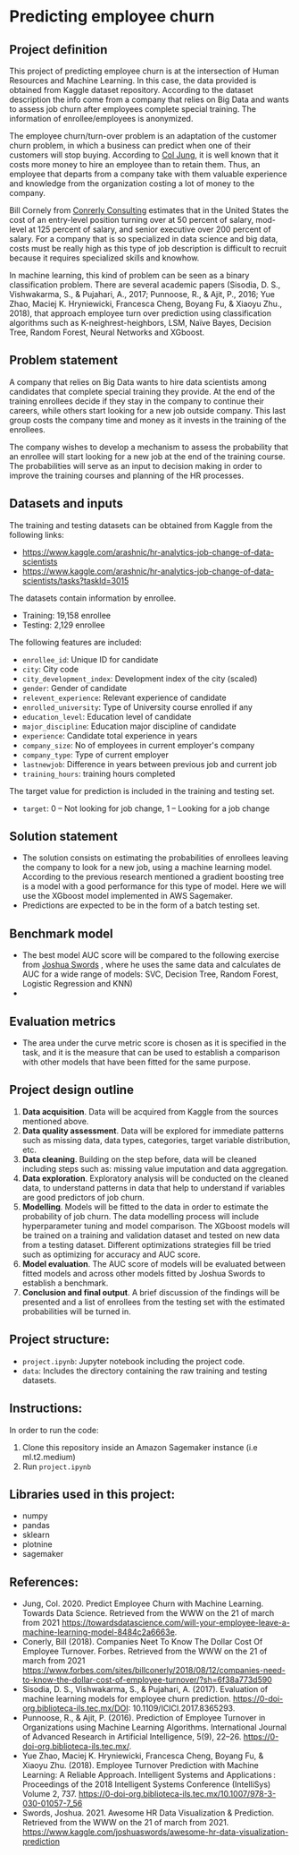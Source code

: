 # Predicting employee churn

## Project definition

This project of predicting employee churn is at the intersection of Human Resources and Machine Learning. In this case, the data provided is obtained from Kaggle dataset repository. According to the dataset description the info come from a company that relies on Big Data and wants to assess job churn after employees complete special training. The information of enrollee/employees is anonymized.

The employee churn/turn-over problem is an adaptation of the customer churn problem, in which a business can predict when one of their customers will stop buying. According to [Col Jung](https://towardsdatascience.com/will-your-employee-leave-a-machine-learning-model-8484c2a6663e), it is well known that it costs more money to hire an employee than to retain them. Thus, an employee that departs from a company take with them valuable experience and knowledge from the organization costing a lot of money to the company.  

Bill Cornely from [Conrerly Consulting](https://www.forbes.com/sites/billconerly/2018/08/12/companies-need-to-know-the-dollar-cost-of-employee-turnover/?sh=6f38a773d590)  estimates that in the United States the cost of an entry-level position turning over at 50 percent of salary, mod-level at 125 percent of salary, and senior executive over 200 percent of salary. For a company that is so specialized in data science and big data, costs must be really high as this type of job description is difficult to recruit because it requires specialized skills and knowhow.

In machine learning, this kind of problem can be seen as a binary classification problem. There are several academic papers (Sisodia, D. S., Vishwakarma, S., & Pujahari, A., 2017; Punnoose, R., & Ajit, P., 2016; Yue Zhao, Maciej K. Hryniewicki, Francesca Cheng, Boyang Fu, & Xiaoyu Zhu., 2018),  that approach employee turn over prediction using classification algorithms such as K-neighrest-heighbors, LSM, Naïve Bayes, Decision Tree, Random Forest, Neural Networks and XGboost.

## Problem statement 

A company that relies on Big Data wants to hire data scientists among candidates that complete special training they provide. At the end of the training enrollees decide if they stay in the company to continue their careers, while others start looking for a new job outside company. This last group costs the company time and money as it invests in the training of the enrollees. 

The company wishes to develop a mechanism to assess the probability that an enrollee will start looking for a new job at the end of the training course. The probabilities will serve as an input to decision making in order to improve the training courses and planning of the HR processes. 

## Datasets and inputs

The training and testing datasets can be obtained from Kaggle from the following links:
- https://www.kaggle.com/arashnic/hr-analytics-job-change-of-data-scientists
- https://www.kaggle.com/arashnic/hr-analytics-job-change-of-data-scientists/tasks?taskId=3015 

The datasets contain information by enrollee.

- Training: 19,158 enrollee
- Testing: 2,129 enrollee

The following features are included:

- `enrollee_id`: Unique ID for candidate
- `city`: City code
- `city_development_index`: Development index of the city (scaled)
- `gender`: Gender of candidate
- `relevent_experience`: Relevant experience of candidate
- `enrolled_university`: Type of University course enrolled if any
- `education_level`: Education level of candidate
- `major_discipline`: Education major discipline of candidate
- `experience`: Candidate total experience in years
- `company_size`: No of employees in current employer's company
- `company_type`: Type of current employer
- `lastnewjob`: Difference in years between previous job and current job
- `training_hours`: training hours completed

The target value for prediction is included in the training and testing set.

- `target`: 0 – Not looking for job change, 1 – Looking for a job change

## Solution statement

- The solution consists on estimating the probabilities of enrollees leaving the company to look for a new job, using a machine learning model. According to the previous research mentioned a gradient boosting tree is a model with a good performance for this type of model. Here we will use the XGboost model implemented in AWS Sagemaker.
- Predictions are expected to be in the form of a batch testing set.

## Benchmark model 

- The best model AUC score will be compared to the following exercise from [Joshua Swords](https://www.kaggle.com/joshuaswords/awesome-hr-data-visualization-prediction) , where he uses the same data and calculates de AUC for a wide range of models: SVC, Decision Tree, Random Forest, Logistic Regression and KNN)
- 

## Evaluation metrics 

- The area under the curve metric score is chosen as it is specified in the task, and it is the measure that can be used to establish a comparison with other models that have been fitted for the same purpose.

## Project design outline

1.	**Data acquisition**. Data will be acquired from Kaggle from the sources mentioned above.
2.	**Data quality assessment**. Data will be explored for immediate patterns such as missing data, data types, categories, target variable distribution, etc.
3.	**Data cleaning**. Building on the step before, data will be cleaned including steps such as: missing value imputation and data aggregation.
4.	**Data exploration**. Exploratory analysis will be conducted on the cleaned data, to understand patterns in data that help to understand if variables are good predictors of job churn.
5.	**Modelling**. Models will be fitted to the data in order to estimate the probability of job churn. The data modelling process will include hyperparameter tuning and model comparison. The XGboost models will be trained on a training and validation dataset and tested on new data from a testing dataset. Different optimizations strategies fill be tried such as optimizing for accuracy and AUC score.
6.	**Model evaluation**. The AUC score of models will be evaluated between fitted models and across other models fitted by Joshua Swords to establish a benchmark.
7.	**Conclusion and final output**. A brief discussion of the findings will be presented and a list of enrollees from the testing set with the estimated probabilities will be turned in. 

## Project structure:

- `project.ipynb`: Jupyter notebook including the project code.
- `data`: Includes the directory containing the raw training and testing datasets.

## Instructions:

In order to run the code:

1. Clone this repository inside an Amazon Sagemaker instance (i.e ml.t2.medium)
2. Run `project.ipynb`

## Libraries used in this project:

- numpy
- pandas
- sklearn
- plotnine
- sagemaker

## References:

- Jung, Col. 2020. Predict Employee Churn with Machine Learning. Towards Data Science. Retrieved from the WWW on the 21 of march from 2021 https://towardsdatascience.com/will-your-employee-leave-a-machine-learning-model-8484c2a6663e. 
- Conerly, Bill (2018). Companies Neet To Know The Dollar Cost Of Employee Turnover. Forbes. Retrieved from the WWW on the 21 of march from 2021 https://www.forbes.com/sites/billconerly/2018/08/12/companies-need-to-know-the-dollar-cost-of-employee-turnover/?sh=6f38a773d590 
- Sisodia, D. S., Vishwakarma, S., & Pujahari, A. (2017). Evaluation of machine learning models for employee churn prediction. https://0-doi-org.biblioteca-ils.tec.mx/DOI: 10.1109/ICICI.2017.8365293.
- Punnoose, R., & Ajit, P. (2016). Prediction of Employee Turnover in Organizations using Machine Learning Algorithms. International Journal of Advanced Research in Artificial Intelligence, 5(9), 22–26. https://0-doi-org.biblioteca-ils.tec.mx/.
- Yue Zhao, Maciej K. Hryniewicki, Francesca Cheng, Boyang Fu, & Xiaoyu Zhu. (2018). Employee Turnover Prediction with Machine Learning: A Reliable Approach. Intelligent Systems and Applications : Proceedings of the 2018 Intelligent Systems Conference (IntelliSys) Volume 2, 737. https://0-doi-org.biblioteca-ils.tec.mx/10.1007/978-3-030-01057-7_56
- Swords, Joshua. 2021. Awesome HR Data Visualization & Prediction. Retrieved from the WWW on the 21 of march from 2021.  https://www.kaggle.com/joshuaswords/awesome-hr-data-visualization-prediction
